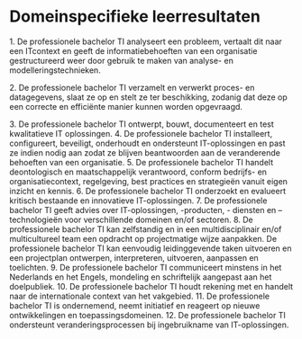 <body>
<h1>Domeinspecifieke leerresultaten</h1>
  <p>1. De professionele bachelor TI analyseert een probleem, vertaalt dit naar een ITcontext en geeft de informatiebehoeften van een organisatie gestructureerd weer
    door gebruik te maken van analyse- en modelleringstechnieken.</p>
  <p>
2. De professionele bachelor TI verzamelt en verwerkt proces- en datagegevens,
slaat ze op en stelt ze ter beschikking, zodanig dat deze op een correcte en
efficiënte manier kunnen worden opgevraagd.
  </p>
3. De professionele bachelor TI ontwerpt, bouwt, documenteert en test kwalitatieve
IT oplossingen.
4. De professionele bachelor TI installeert, configureert, beveiligt, onderhoudt en
ondersteunt IT-oplossingen en past ze indien nodig aan zodat ze blijven
beantwoorden aan de veranderende behoeften van een organisatie.
5. De professionele bachelor TI handelt deontologisch en maatschappelijk
verantwoord, conform bedrijfs- en organisatiecontext, regelgeving, best practices en
strategieën vanuit eigen inzicht en kennis.
6. De professionele bachelor TI onderzoekt en evalueert kritisch bestaande en
innovatieve IT-oplossingen.
7. De professionele bachelor TI geeft advies over IT-oplossingen, -producten, -
diensten en –technologieën voor verschillende domeinen en/of sectoren.
8. De professionele bachelor TI kan zelfstandig en in een multidisciplinair en/of
multicultureel team een opdracht op projectmatige wijze aanpakken. De
professionele bachelor TI kan eenvoudig leidinggevende taken uitvoeren en een
projectplan ontwerpen, interpreteren, uitvoeren, aanpassen en toelichten.
9. De professionele bachelor TI communiceert minstens in het Nederlands en het
Engels, mondeling en schriftelijk aangepast aan het doelpubliek.
10. De professionele bachelor TI houdt rekening met en handelt naar de internationale
context van het vakgebied.
11. De professionele bachelor TI is ondernemend, neemt initiatief en reageert op nieuwe
ontwikkelingen en toepassingsdomeinen.
12. De professionele bachelor TI ondersteunt veranderingsprocessen bij ingebruikname
van IT-oplossingen.
  </p>
</body>
